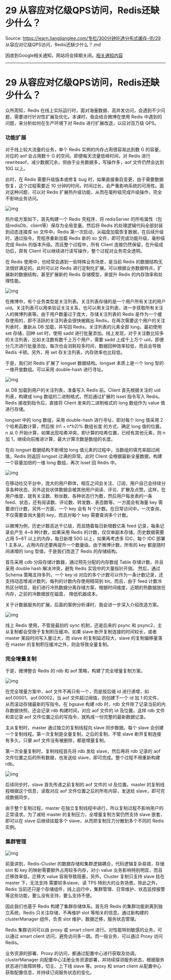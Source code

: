 # 29 从容应对亿级QPS访问，Redis还缺少什么？ 

Source: https://learn.lianglianglee.com/专栏/300分钟吃透分布式缓存-完/29 从容应对亿级QPS访问，Redis还缺少什么？.md

因收到Google相关通知，网站将会择期关闭。[相关通知内容](https://lumendatabase.org/notices/44265620)

---

# 29 从容应对亿级QPS访问，Redis还缺少什么？

众所周知，Redis 在线上实际运行时，面对海量数据、高并发访问，会遇到不少问题，需要进行针对性扩展及优化。本课时，我会结合微博在使用 Redis 中遇到的问题，来分析如何在生产环境下对 Redis 进行扩展改造，以应对百万级 QPS。

### 功能扩展

对于线上较大流量的业务，单个 Redis 实例的内存占用很容易达到数 G 的容量，对应的 aof 会占用数十 G 的空间。即便每天流量低峰时间，对 Redis 进行 rewriteaof，减少数据冗余，但由于业务数据多，写操作多，aof 文件仍然会达到 10G 以上。

此时，在 Redis 需要升级版本或修复 bug 时，如果直接重启变更，由于需要数据恢复，这个过程需要近 10 分钟的时间，时间过长，会严重影响系统的可用性。面对这种问题，可以对 Redis 扩展热升级功能，从而在毫秒级完成升级操作，完全不影响业务访问。

![img](assets/Cgq2xl3nTi6ATt3OAAB8xLAMsH8657.png)

热升级方案如下，首先构建一个 Redis 壳程序，将 redisServer 的所有属性（包括redisDb、client等）保存为全局变量。然后将 Redis 的处理逻辑代码全部封装到动态连接库 so 文件中。Redis 第一次启动，从磁盘加载恢复数据，在后续升级时，通过指令，壳程序重新加载 Redis 新的 so 文件，即可完成功能升级，毫秒级完成 Redis 的版本升级。而且整个过程中，所有 Client 连接仍然保留，在升级成功后，原有 Client 可以继续进行读写操作，整个过程对业务完全透明。

在 Redis 使用中，也经常会遇到一些特殊业务场景，是当前 Redis 的数据结构无法很好满足的。此时可以对 Redis 进行定制化扩展。可以根据业务数据特点，扩展新的数据结构，甚至扩展新的 Redis 存储模型，来提升 Redis 的内存效率和处理性能。

![img](assets/Cgq2xl3nTi-AG3PqAAAzCoYX72M095.png)

在微博中，有个业务类型是关注列表。关注列表存储的是一个用户所有关注的用户 uid。关注列表可以用来验证关注关系，也可以用关注列表，进一步获取所有关注人的微博列表等。由于用户数量过于庞大，存储关注列表的 Redis 是作为一个缓存使用的，即不活跃的关注列表会很快被踢出 Redis。在再次需要这个用户的关注列表时，重新从 DB 加载，并写回 Redis。关注列表的元素全部 long，最初使用 set 存储，回种 set 时，使用 sadd 进行批量添加。线上发现，对于关注数比较多的关注列表，比如关注数有数千上万个用户，需要 sadd 上成千上万个 uid，即便分几次进行批量添加，每次也会消耗较多时间，数据回种效率较低，而且会导致 Redis 卡顿。另外，用 set 存关注列表，内存效率也比较低。

于是，我们对 Redis 扩展了 longset 数据结构。longset 本质上是一个 long 型的一维开放数组。可以采用 double-hash 进行寻址。

![img](assets/CgpOIF3nTi-ANs20AABZa3pOh28323.png)

从 DB 加载到用户的关注列表，准备写入 Redis 前。Client 首先根据关注的 uid 列表，构建成 long 数组的二进制格式，然后通过扩展的 lsset 指令写入 Redis。Redis 接收到指令后，直接将 Client 发来的二进制格式的 long 数组作为 value 值进行存储。

longset 中的 long 数组，采用 double-hash 进行寻址，即对每个 long 值采用 2 个哈希函数计算，然后按 (h1 + n\*h2)% 数组长度 的方式，确定 long 值的位置。n 从 0 开始计算，如果出现哈希冲突，即计算的哈希位置，已经有其他元素，则 n 加 1，继续向前推进计算，最大计算次数是数组的长度。

在向 longset 数据结构不断增加 long 值元素的过程中，当数组的填充率超过阀值，Redis 则返回 longset 过满的异常。此时 Client 会根据最新全量数据，构建一个容量加倍的一维 long 数组，再次 lsset 回 Redis 中。

![img](assets/Cgq2xl3nTi-AQhi1AABe70OR04g550.png)

在移动社交平台中，庞大的用户群体，相互之间会关注、订阅，用户自己会持续分享各种状态，另外这些状体数据会被其他用户阅读、评论、扩散及点赞。这样，在用户维度，就有关注数、粉丝数、各种状态行为数，然后用户每发表的一条 feed、状态，还有阅读数、评论数、转发数、表态数等。一方面会有海量 key 需要进行计数，另外一方面，一个 key 会有 N 个计数。在日常访问中，一次查询，不仅需要查询大量的 key，而且对每个 key 需要查询多个计数。

以微博为例，历史计数高达千亿级，而且随着每日新增数亿条 feed 记录，每条记录会产生 4~8 种计数，如果采用 Redis 的计数，仅仅单副本存储，历史数据需要占用 5~6T 以上的内存，每日新增 50G 以上，如果再考虑多 IDC、每个 IDC 部署 1 主多从，占用内存还要再提升一个数量级。由于微博计数，所有的 key 都是随时间递增的 long 型值，于是我们改造了 Redis 的存储结构。

首先采用 cdb 分段存储计数器，通过预先分配的内存数组 Table 存储计数，并且采用 double hash 解决冲突，避免 Redis 实现中的大量指针开销。 然后，通过 Schema 策略支持多列，一个 key id 对应的多个计数可以作为一条计数记录，还支持动态增减计数列，每列的计数内存使用精简到 bit。而且，由于 feed 计数冷热区分明显，我们进行冷热数据分离存储方案，根据时间维度，近期的热数据放在内存，之前的冷数据放在磁盘， 降低机器成本。

关于计数器服务的扩展，后面的案例分析课时，我会进一步深入介绍改造方案。

![img](assets/CgpOIF3nTi-ACqjuAAANlz-bKIw421.png)

线上 Redis 使用，不管是最初的 sync 机制，还是后来的 psync 和 psync2，主从复制都会受限于复制积压缓冲。如果 slave 断开复制连接的时间较长，或者 master 某段时间写入量过大，而 slave 的复制延迟较大，slave 的复制偏移量落在 master 的复制积压缓冲之外，则会导致全量复制。

### 完全增量复制

于是，微博整合 Redis 的 rdb 和 aof 策略，构建了完全增量复制方案。

![img](assets/Cgq2xl3nTi-AMYHHAABrLF_9OHw108.png)

在完全增量方案中，aof 文件不再只有一个，而是按后缀 id 进行递增，如 aof.00001、aof.00002，当 aof 文件超过阀值，则创建下一个 id 加 1 的文件，从而滚动存储最新的写指令。在 bgsave 构建 rdb 时，rdb 文件除了记录当前的内存数据快照，还会记录 rdb 构建时间，对应 aof 文件的 id 及位置。这样 rdb 文件和其记录 aof 文件位置之后的写指令，就构成一份完整的最新数据记录。

主从复制时，master 通过独立的复制线程向 slave 同步数据。每个 slave 会创建一个复制线程。第一次复制是全量复制，之后的复制，不管 slave 断开复制连接有多久，只要 aof 文件没有被删除，都是增量复制。

第一次全量复制时，复制线程首先将 rdb 发给 slave，然后再将 rdb 记录的 aof 文件位置之后的所有数据，也发送给 slave，即可完成。整个过程不用重新构建 rdb。

![img](assets/CgpOIF3nTjCAXTypAABrLF_9OHw277.png)

后续同步时，slave 首先传递之前复制的 aof 文件的 id 及位置。master 的复制线程根据这个信息，读取对应 aof 文件位置之后的所有内容，发送给 slave，即可完成数据同步。

由于整个复制过程，master 在独立复制线程中进行，所以复制过程不影响用户的正常请求。为了减轻 master 的复制压力，全增量复制方案仍然支持 slave 嵌套，即可以在 slave 后继续挂载多个 slave，从而把复制压力分散到多个不同的 Redis 实例。

### 集群管理

![img](assets/Cgq2xl3nTjCAd6C9AADiZzQzf2s186.png)

前面讲到，Redis-Cluster 的数据存储和集群逻辑耦合，代码逻辑复杂易错，存储 slot 和 key 的映射需要额外占用较多内存，对小 value 业务影响特别明显，而且迁移效率低，迁移大 value 容易导致阻塞，另外，Cluster 复制只支持 slave 挂在 master 下，无法支持 需要较多slave、读 TPS 特别大的业务场景。除此之外，Redis 当前还只是个存储组件，线上运行中，集群管理、日常维护、状态监控报警等这些功能，要么没有支持，要么支持不便。

因此我们也基于 Redis 构建了集群存储体系。首先将 Redis 的集群功能剥离到独立系统，Redis 只关注存储，不再维护 slot 等相关的信息。通过新构建的 clusterManager 组件，负责 slot 维护，数据迁移，服务状态管理。

Redis 集群访问可以由 proxy 或 smart client 进行。对性能特别敏感的业务，可以通过 smart client 访问，避免访问多一跳。而一般业务，可以通过 Proxy 访问 Redis。

业务资源的部署、Proxy 的访问，都通过配置中心进行获取及协调。clusterManager 向配置中心注册业务资源部署，并持续探测服务状态，根据服务状态进行故障转移，切主、上下线 slave 等。proxy 和 smart client 从配置中心获取配置信息，并持续订阅服务状态的变化。